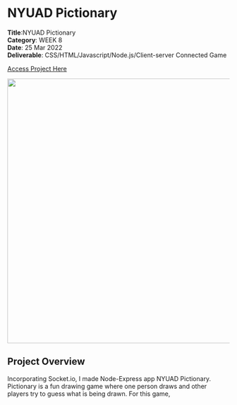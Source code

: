 # NYUAD Pictionary

**Title**:NYUAD Pictionary <br>
**Category**: WEEK 8 <br>
**Date**: 25 Mar 2022 <br>
**Deliverable**: CSS/HTML/Javascript/Node.js/Client-server Connected Game <br>

[Access Project Here](https://soojin-lee0819.github.io/connectionsLab/Project1)

<img src="images/namesaroundtheworld.png" width="600">

## Project Overview
Incorporating Socket.io, I made Node-Express app NYUAD Pictionary. Pictionary is a fun drawing game where one person draws and other players try to guess what is being drawn. For this game, 
